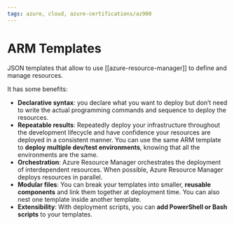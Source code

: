 ```yaml
---
tags: azure, cloud, azure-certifications/az900
---
```


# ARM Templates

JSON templates that allow to use [[azure-resource-manager]] to define and manage resources.

It has some benefits:

- **Declarative syntax**: you declare what you want to deploy but don’t need to write the actual programming commands and sequence to deploy the resources.
- **Repeatable results**: Repeatedly deploy your infrastructure throughout the development lifecycle and have confidence your resources are deployed in a consistent manner. You can use the same ARM template to **deploy multiple dev/test environments**, knowing that all the environments are the same.
- **Orchestration**: Azure Resource Manager orchestrates the deployment of interdependent resources. When possible, Azure Resource Manager deploys resources in parallel.
- **Modular files**: You can break your templates into smaller, **reusable components** and link them together at deployment time. You can also nest one template inside another template.
- **Extensibility**: With deployment scripts, you can **add PowerShell or Bash scripts** to your templates.

